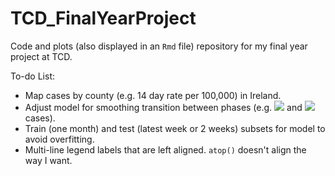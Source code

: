 # TCD_FinalYearProject
 
 Code and plots (also displayed in an ``Rmd`` file) repository for my final year project at TCD.
 
 To-do List:
 - Map cases by county (e.g. 14 day rate per 100,000) in Ireland.
 - Adjust model for smoothing transition between phases (e.g. 
 <img src="https://render.githubusercontent.com/render/math?math=n=n_0"> and <img src="https://render.githubusercontent.com/render/math?math=n_0<n \leq n_0%2Bq"> cases).
 - Train (one month) and test (latest week or 2 weeks) subsets for model to avoid overfitting.
 - Multi-line legend labels that are left aligned. ``atop()`` doesn't align the way I want.
